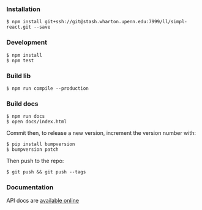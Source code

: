 ### Installation

    $ npm install git+ssh://git@stash.wharton.upenn.edu:7999/ll/simpl-react.git --save

### Development

    $ npm install
    $ npm test


### Build lib

    $ npm run compile --production

### Build docs

    $ npm run docs
    $ open docs/index.html

Commit then, to release a new version, increment the version number with:

    $ pip install bumpversion
    $ bumpversion patch

Then push to the repo:

    $ git push && git push --tags

### Documentation

API docs are [available online](https://lldev-team.gitlab.io/simpl-react/)




